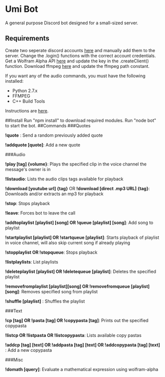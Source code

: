 # Umi Bot
A general purpose Discord bot designed for a small-sized server.
## Requirements
Create two seperate discord accounts [here](https://discordapp.com/register) and manually add them to the server. Change the  .login() functions with the correct account credentials. Get a Wolfram Alpha API [here](http://products.wolframalpha.com/developers/) and update the key in the .createClient() function. Download ffmpeg [here](https://ffmpeg.zeranoe.com/builds/) and update the ffmpeg path constant. 

If you want any of the audio commands, you must have the following installed:

- Python 2.7.x 
- FFMPEG
- C++ Build Tools

Instructions are [here](http://pastebin.com/Qb2TvxLy).

##Install
Run "npm install" to download required modules. Run "node bot" to start the bot. 
##Commands
###Quotes

**!quote** : Send a random previously added quote

**!addquote [quote]**: Add a new quote

###Audio

**!play [tag] {volume}**: Plays the specified clip in the voice channel the message's owner is in

**!listaudio**: Lists the audio clips tags available for playback

**!download [youtube url] {tag}**  OR  **!download [direct .mp3 URL] {tag}**: Downloads and/or extracts an mp3 for playback

**!stop**: Stops playback

**!leave**: Forces bot to leave the call

**!addtoplaylist [playlist] [song]  OR  !queue [playlist] [song]**: Add song to playlist

**!startplaylist [playlist]  OR  !startqueue [playlist]**: Starts playback of playlist in voice channel, will also skip current song if already playing

**!stopplaylist  OR  !stopqueue**: Stops playback

**!listplaylists**: List playlists

**!deleteplaylist [playlist]  OR  !deletequeue [playlist]**: Deletes the specified playlist

**!removefromplaylist [playlist][song]  OR  !removefromqueue [playlist] [song]**: Removes specified song from playlist

**!shuffle [playlist]** : Shuffles the playlist

###Text

**!cp [tag] OR  !pasta [tag]  OR  !copypasta [tag]**: Prints out the specified copypasta

**!listcp  OR !listpasta  OR  !listcopypasta**: Lists available copy pastas

**!addcp [tag] [text]  OR  !addpasta [tag] [text]  OR  !addcopypasta [tag] [text]** : Add a new copypasta

###Misc

**!domath [query]**: Evaluate a mathematical expression using wolfram-alpha
